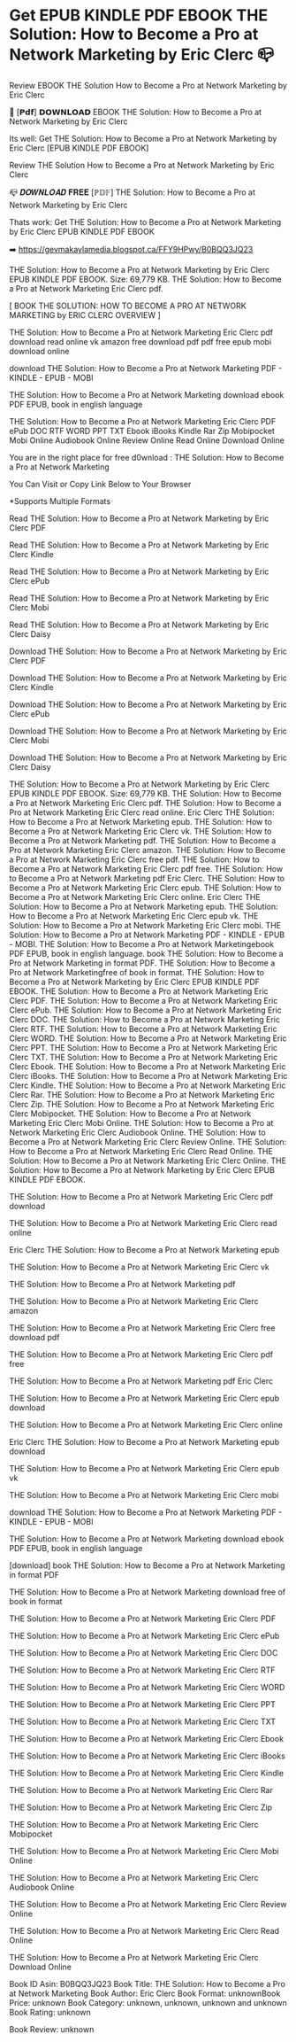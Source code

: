 # Get EPUB KINDLE PDF EBOOK THE Solution: How to Become a Pro at Network Marketing by  Eric Clerc 📪
Review EBOOK THE Solution How to Become a Pro at Network Marketing by Eric Clerc

📩 [𝗣𝗱𝗳] 𝗗𝗢𝗪𝗡𝗟𝗢𝗔𝗗 EBOOK THE Solution: How to Become a Pro at Network Marketing by Eric Clerc

Its well: Get THE Solution: How to Become a Pro at Network Marketing by Eric Clerc [EPUB KINDLE PDF EBOOK]


Review THE Solution How to Become a Pro at Network Marketing by Eric Clerc

📪 𝑫𝑶𝑾𝑵𝑳𝑶𝑨𝑫 𝐅𝐑𝐄𝐄 [ℙ𝔻𝔽] THE Solution: How to Become a Pro at Network Marketing by Eric Clerc

Thats work: Get THE Solution: How to Become a Pro at Network Marketing by Eric Clerc EPUB KINDLE PDF EBOOK



➡️ https://gevmakaylamedia.blogspot.ca/FFY9HPwy/B0BQQ3JQ23



THE Solution: How to Become a Pro at Network Marketing by Eric Clerc EPUB KINDLE PDF EBOOK. Size: 69,779 KB. THE Solution: How to Become a Pro at Network Marketing Eric Clerc pdf.

[ BOOK THE SOLUTION: HOW TO BECOME A PRO AT NETWORK MARKETING by ERIC CLERC OVERVIEW ]

THE Solution: How to Become a Pro at Network Marketing Eric Clerc pdf download read online vk amazon free download pdf pdf free epub mobi download online

download THE Solution: How to Become a Pro at Network Marketing PDF - KINDLE - EPUB - MOBI

THE Solution: How to Become a Pro at Network Marketing download ebook PDF EPUB, book in english language

THE Solution: How to Become a Pro at Network Marketing Eric Clerc PDF ePub DOC RTF WORD PPT TXT Ebook iBooks Kindle Rar Zip Mobipocket Mobi Online Audiobook Online Review Online Read Online Download Online

You are in the right place for free d0wnload : THE Solution: How to Become a Pro at Network Marketing

You Can Visit or Copy Link Below to Your Browser

*Supports Multiple Formats

Read THE Solution: How to Become a Pro at Network Marketing by Eric Clerc PDF

Read THE Solution: How to Become a Pro at Network Marketing by Eric Clerc Kindle

Read THE Solution: How to Become a Pro at Network Marketing by Eric Clerc ePub

Read THE Solution: How to Become a Pro at Network Marketing by Eric Clerc Mobi

Read THE Solution: How to Become a Pro at Network Marketing by Eric Clerc Daisy

Download THE Solution: How to Become a Pro at Network Marketing by Eric Clerc PDF

Download THE Solution: How to Become a Pro at Network Marketing by Eric Clerc Kindle

Download THE Solution: How to Become a Pro at Network Marketing by Eric Clerc ePub

Download THE Solution: How to Become a Pro at Network Marketing by Eric Clerc Mobi

Download THE Solution: How to Become a Pro at Network Marketing by Eric Clerc Daisy

THE Solution: How to Become a Pro at Network Marketing by Eric Clerc EPUB KINDLE PDF EBOOK. Size: 69,779 KB. THE Solution: How to Become a Pro at Network Marketing Eric Clerc pdf. THE Solution: How to Become a Pro at Network Marketing Eric Clerc read online. Eric Clerc THE Solution: How to Become a Pro at Network Marketing epub. THE Solution: How to Become a Pro at Network Marketing Eric Clerc vk. THE Solution: How to Become a Pro at Network Marketing pdf. THE Solution: How to Become a Pro at Network Marketing Eric Clerc amazon. THE Solution: How to Become a Pro at Network Marketing Eric Clerc free pdf. THE Solution: How to Become a Pro at Network Marketing Eric Clerc pdf free. THE Solution: How to Become a Pro at Network Marketing pdf Eric Clerc. THE Solution: How to Become a Pro at Network Marketing Eric Clerc epub. THE Solution: How to Become a Pro at Network Marketing Eric Clerc online. Eric Clerc THE Solution: How to Become a Pro at Network Marketing epub. THE Solution: How to Become a Pro at Network Marketing Eric Clerc epub vk. THE Solution: How to Become a Pro at Network Marketing Eric Clerc mobi. THE Solution: How to Become a Pro at Network Marketing PDF - KINDLE - EPUB - MOBI. THE Solution: How to Become a Pro at Network Marketingebook PDF EPUB, book in english language. book THE Solution: How to Become a Pro at Network Marketing in format PDF. THE Solution: How to Become a Pro at Network Marketingfree of book in format. THE Solution: How to Become a Pro at Network Marketing by Eric Clerc EPUB KINDLE PDF EBOOK. THE Solution: How to Become a Pro at Network Marketing Eric Clerc PDF. THE Solution: How to Become a Pro at Network Marketing Eric Clerc ePub. THE Solution: How to Become a Pro at Network Marketing Eric Clerc DOC. THE Solution: How to Become a Pro at Network Marketing Eric Clerc RTF. THE Solution: How to Become a Pro at Network Marketing Eric Clerc WORD. THE Solution: How to Become a Pro at Network Marketing Eric Clerc PPT. THE Solution: How to Become a Pro at Network Marketing Eric Clerc TXT. THE Solution: How to Become a Pro at Network Marketing Eric Clerc Ebook. THE Solution: How to Become a Pro at Network Marketing Eric Clerc iBooks. THE Solution: How to Become a Pro at Network Marketing Eric Clerc Kindle. THE Solution: How to Become a Pro at Network Marketing Eric Clerc Rar. THE Solution: How to Become a Pro at Network Marketing Eric Clerc Zip. THE Solution: How to Become a Pro at Network Marketing Eric Clerc Mobipocket. THE Solution: How to Become a Pro at Network Marketing Eric Clerc Mobi Online. THE Solution: How to Become a Pro at Network Marketing Eric Clerc Audiobook Online. THE Solution: How to Become a Pro at Network Marketing Eric Clerc Review Online. THE Solution: How to Become a Pro at Network Marketing Eric Clerc Read Online. THE Solution: How to Become a Pro at Network Marketing Eric Clerc Online. THE Solution: How to Become a Pro at Network Marketing by Eric Clerc EPUB KINDLE PDF EBOOK.

THE Solution: How to Become a Pro at Network Marketing Eric Clerc pdf download

THE Solution: How to Become a Pro at Network Marketing Eric Clerc read online

Eric Clerc THE Solution: How to Become a Pro at Network Marketing epub

THE Solution: How to Become a Pro at Network Marketing Eric Clerc vk

THE Solution: How to Become a Pro at Network Marketing pdf

THE Solution: How to Become a Pro at Network Marketing Eric Clerc amazon

THE Solution: How to Become a Pro at Network Marketing Eric Clerc free download pdf

THE Solution: How to Become a Pro at Network Marketing Eric Clerc pdf free

THE Solution: How to Become a Pro at Network Marketing pdf Eric Clerc

THE Solution: How to Become a Pro at Network Marketing Eric Clerc epub download

THE Solution: How to Become a Pro at Network Marketing Eric Clerc online

Eric Clerc THE Solution: How to Become a Pro at Network Marketing epub download

THE Solution: How to Become a Pro at Network Marketing Eric Clerc epub vk

THE Solution: How to Become a Pro at Network Marketing Eric Clerc mobi

download THE Solution: How to Become a Pro at Network Marketing PDF - KINDLE - EPUB - MOBI

THE Solution: How to Become a Pro at Network Marketing download ebook PDF EPUB, book in english language

[download] book THE Solution: How to Become a Pro at Network Marketing in format PDF

THE Solution: How to Become a Pro at Network Marketing download free of book in format

THE Solution: How to Become a Pro at Network Marketing Eric Clerc PDF

THE Solution: How to Become a Pro at Network Marketing Eric Clerc ePub

THE Solution: How to Become a Pro at Network Marketing Eric Clerc DOC

THE Solution: How to Become a Pro at Network Marketing Eric Clerc RTF

THE Solution: How to Become a Pro at Network Marketing Eric Clerc WORD

THE Solution: How to Become a Pro at Network Marketing Eric Clerc PPT

THE Solution: How to Become a Pro at Network Marketing Eric Clerc TXT

THE Solution: How to Become a Pro at Network Marketing Eric Clerc Ebook

THE Solution: How to Become a Pro at Network Marketing Eric Clerc iBooks

THE Solution: How to Become a Pro at Network Marketing Eric Clerc Kindle

THE Solution: How to Become a Pro at Network Marketing Eric Clerc Rar

THE Solution: How to Become a Pro at Network Marketing Eric Clerc Zip

THE Solution: How to Become a Pro at Network Marketing Eric Clerc Mobipocket

THE Solution: How to Become a Pro at Network Marketing Eric Clerc Mobi Online

THE Solution: How to Become a Pro at Network Marketing Eric Clerc Audiobook Online

THE Solution: How to Become a Pro at Network Marketing Eric Clerc Review Online

THE Solution: How to Become a Pro at Network Marketing Eric Clerc Read Online

THE Solution: How to Become a Pro at Network Marketing Eric Clerc Download Online

Book ID Asin: B0BQQ3JQ23
Book Title: THE Solution: How to Become a Pro at Network Marketing
Book Author: Eric Clerc
Book Format: unknownBook Price: unknown
Book Category: unknown, unknown, unknown and unknown
Book Rating: unknown

Book Review: unknown
